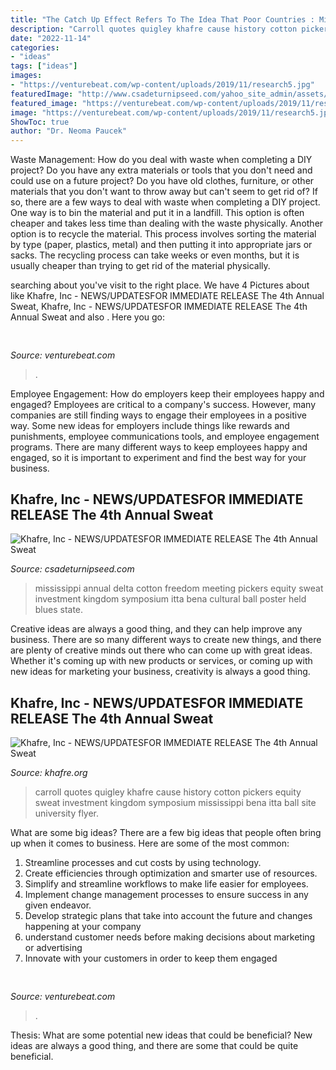 ```yaml
---
title: "The Catch Up Effect Refers To The Idea That Poor Countries : Mississippi Annual Delta Cotton Freedom Meeting Pickers Equity Sweat Investment Kingdom Symposium Itta Bena Cultural Ball Poster Held Blues State"
description: "Carroll quotes quigley khafre cause history cotton pickers equity sweat investment kingdom symposium mississippi bena itta ball site university flyer"
date: "2022-11-14"
categories:
- "ideas"
tags: ["ideas"]
images:
- "https://venturebeat.com/wp-content/uploads/2019/11/research5.jpg"
featuredImage: "http://www.csadeturnipseed.com/yahoo_site_admin/assets/images/da_house_poster.268215411_std.JPG"
featured_image: "https://venturebeat.com/wp-content/uploads/2019/11/research5.jpg"
image: "https://venturebeat.com/wp-content/uploads/2019/11/research5.jpg"
ShowToc: true
author: "Dr. Neoma Paucek"
---
```



Waste Management: How do you deal with waste when completing a DIY project?
Do you have any extra materials or tools that you don't need and could use on a future project? Do you have old clothes, furniture, or other materials that you don't want to throw away but can't seem to get rid of? If so, there are a few ways to deal with waste when completing a DIY project. 
One way is to bin the material and put it in a landfill. This option is often cheaper and takes less time than dealing with the waste physically. Another option is to recycle the material. This process involves sorting the material by type (paper, plastics, metal) and then putting it into appropriate jars or sacks. The recycling process can take weeks or even months, but it is usually cheaper than trying to get rid of the material physically.

	

		
searching about  you've visit to the right place. We have 4 Pictures about  like Khafre, Inc - NEWS/UPDATES﻿FOR IMMEDIATE RELEASE The 4th Annual Sweat, Khafre, Inc - NEWS/UPDATES﻿FOR IMMEDIATE RELEASE The 4th Annual Sweat and also . Here you go:
		
    
## 

<img loading=lazy src="https://venturebeat.com/wp-content/uploads/2018/07/180718-ai-made-paintings-03.jpg?w=446" onerror="this.onerror=null;this.src='https://tse1.mm.bing.net/th?id=OIP.tqW6Y9juoF87Raj7ZMcLkwAAAA&amp;pid=15.1';" alt="">

_Source: venturebeat.com_

>. 

	

Employee Engagement: How do employers keep their employees happy and engaged?
Employees are critical to a company's success. However, many companies are still finding ways to engage their employees in a positive way. Some new ideas for employers include things like rewards and punishments, employee communications tools, and employee engagement programs. There are many different ways to keep employees happy and engaged, so it is important to experiment and find the best way for your business.

    
## Khafre, Inc - NEWS/UPDATES﻿FOR IMMEDIATE RELEASE The 4th Annual Sweat

<img loading=lazy src="http://www.csadeturnipseed.com/yahoo_site_admin/assets/images/da_house_poster.268215411_std.JPG" onerror="this.onerror=null;this.src='https://tse4.mm.bing.net/th?id=OIP.NIV8DW-wPM6xs-BCyXHW7QHaLc&amp;pid=15.1';" alt="Khafre, Inc - NEWS/UPDATES﻿FOR IMMEDIATE RELEASE The 4th Annual Sweat">

_Source: csadeturnipseed.com_

>mississippi annual delta cotton freedom meeting pickers equity sweat investment kingdom symposium itta bena cultural ball poster held blues state. 

	

Creative ideas are always a good thing, and they can help improve any business. There are so many different ways to create new things, and there are plenty of creative minds out there who can come up with great ideas. Whether it's coming up with new products or services, or coming up with new ideas for marketing your business, creativity is always a good thing.

    
## Khafre, Inc - NEWS/UPDATES﻿FOR IMMEDIATE RELEASE The 4th Annual Sweat

<img loading=lazy src="http://www.khafre.org/yahoo_site_admin/assets/images/Turner_flyer.253220341_std.jpg" onerror="this.onerror=null;this.src='https://tse3.mm.bing.net/th?id=OIP.lf5L1OUxn5U07iNzO2zAPQAAAA&amp;pid=15.1';" alt="Khafre, Inc - NEWS/UPDATES﻿FOR IMMEDIATE RELEASE The 4th Annual Sweat">

_Source: khafre.org_

>carroll quotes quigley khafre cause history cotton pickers equity sweat investment kingdom symposium mississippi bena itta ball site university flyer. 

	

What are some big ideas?
There are a few big ideas that people often bring up when it comes to business. Here are some of the most common:
1. Streamline processes and cut costs by using technology.
2. Create efficiencies through optimization and smarter use of resources.
3. Simplify and streamline workflows to make life easier for employees.
4. Implement change management processes to ensure success in any given endeavor. 
5. Develop strategic plans that take into account the future and changes happening at your company 
6. understand customer needs before making decisions about marketing or advertising 
7. Innovate with your customers in order to keep them engaged 

    
## 

<img loading=lazy src="https://venturebeat.com/wp-content/uploads/2019/11/research5.jpg" onerror="this.onerror=null;this.src='https://tse3.mm.bing.net/th?id=OIP.lHbmAp9WvgvTKMfVQSQoIwHaCs&amp;pid=15.1';" alt="">

_Source: venturebeat.com_

>. 

	

Thesis: What are some potential new ideas that could be beneficial?
New ideas are always a good thing, and there are some that could be quite beneficial.

